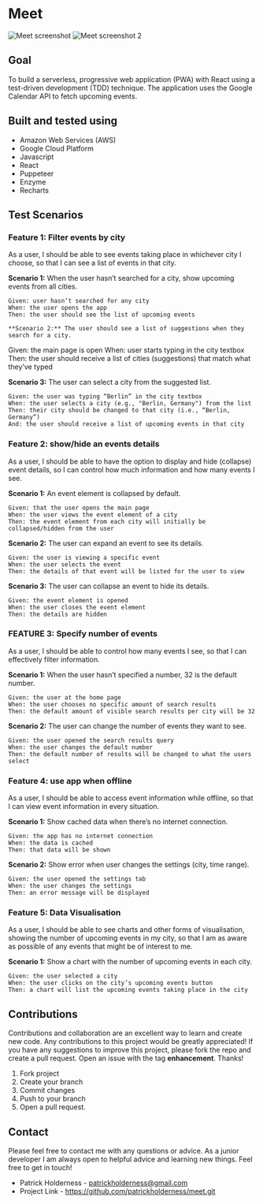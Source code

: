 # Meet

![Meet screenshot](https://user-images.githubusercontent.com/104070642/200294892-f0800594-a05e-4f00-80fa-dc711d88c203.png)
![Meet screenshot 2](https://user-images.githubusercontent.com/104070642/200294917-ade88fce-1648-47c7-b0a1-c0d2a57c0702.png)


## Goal  
To build a serverless, progressive web application (PWA) with React using a test-driven
development (TDD) technique. The application uses the Google Calendar API to fetch
upcoming events.

## Built and tested using
- Amazon Web Services (AWS)
- Google Cloud Platform
- Javascript
- React
- Puppeteer
- Enzyme
- Recharts


## Test Scenarios

### Feature 1: Filter events by city

As a user, I should be able to see events taking place in whichever city I choose, so that I can see a list of events in that city.

**Scenario 1:** When the user hasn’t searched for a city, show upcoming events from all cities. 
```
Given: user hasn’t searched for any city
When: the user opens the app
Then: the user should see the list of upcoming events

**Scenario 2:** The user should see a list of suggestions when they search for a city. 
```
Given: the main page is open
When: user starts typing in the city textbox
Then: the user should receive a list of cities (suggestions) that match what they’ve typed

**Scenario 3:** The user can select a city from the suggested list. 
```
Given: the user was typing “Berlin” in the city textbox
When: the user selects a city (e.g., "Berlin, Germany") from the list
Then: their city should be changed to that city (i.e., “Berlin, Germany”) 
And: the user should receive a list of upcoming events in that city
```


### Feature 2: show/hide an events details

As a user, I should be able to have the option to display and hide (collapse) event details, so I can control how much information and how many events I see.


**Scenario 1:**  An event element is collapsed by default.
```
Given: that the user opens the main page
When: the user views the event element of a city
Then: the event element from each city will initially be collapsed/hidden from the user
```
**Scenario 2:** The user can expand an event to see its details. 
```
Given: the user is viewing a specific event
When: the user selects the event 
Then: the details of that event will be listed for the user to view
```
**Scenario 3:** The user can collapse an event to hide its details. 
```
Given: the event element is opened
When: the user closes the event element
Then: the details are hidden
```


### FEATURE 3: Specify number of events

As a user, I should be able to control how many events I see, so that I can effectively filter information.

**Scenario 1:** When the user hasn’t specified a number, 32 is the default number.
```
Given: the user at the home page
When: the user chooses no specific amount of search results
Then: the default amount of visible search results per city will be 32
``` 
**Scenario 2:** The user can change the number of events they want to see. 
```
Given: the user opened the search results query
When: the user changes the default number
Then: the default number of results will be changed to what the users select
```



### Feature 4: use app when offline

As a user, I should be able to access event information while offline, so that I can view event information in every situation.

**Scenario 1:** Show cached data when there’s no internet connection. 
```
Given: the app has no internet connection
When: the data is cached
Then: that data will be shown
```
**Scenario 2:** Show error when user changes the settings (city, time range). 
```
Given: the user opened the settings tab
When: the user changes the settings 
Then: an error message will be displayed
```
### Feature 5: Data Visualisation

As a user, I should be able to see charts and other forms of visualisation, showing the number of upcoming events in my city, so that I am as aware as possible of any events that might be of interest to me.

**Scenario 1:** Show a chart with the number of upcoming events in each city. 
```
Given: the user selected a city
When: the user clicks on the city’s upcoming events button
Then: a chart will list the upcoming events taking place in the city
```

 ## Contributions
 
 Contributions and collaboration are an excellent way to learn and create new code. Any contributions to this project would be greatly appreciated!
 If you have any suggestions to improve this project, please fork the repo and create a pull request. Open an issue with the tag **enhancement**. Thanks!
 
 1. Fork project
 2. Create your branch
 3. Commit changes
 4. Push to your branch
 5. Open a pull request.
 
 ## Contact
 
 Please feel free to contact me with any questions or advice. As a junior developer I am always open to helpful advice and learning new things. Feel free to get in touch!
 
 - Patrick Holderness - patrickholderness@gmail.com
 - Project Link - https://github.com/patrickholderness/meet.git
